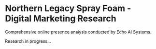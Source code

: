 # Northern Legacy Spray Foam - Digital Marketing Research

Comprehensive online presence analysis conducted by Echo AI Systems.

Research in progress...